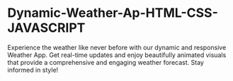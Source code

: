 # Dynamic-Weather-Ap-HTML-CSS-JAVASCRIPT
Experience the weather like never before with our dynamic and responsive Weather App. Get real-time updates and enjoy beautifully animated visuals that provide a comprehensive and engaging weather forecast. Stay informed in style!
